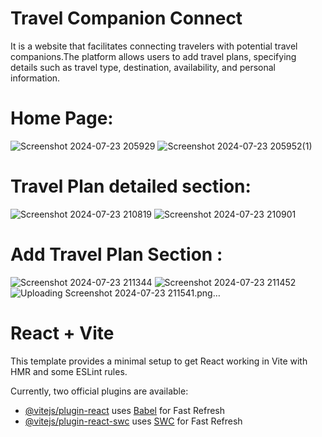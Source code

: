 # Travel Companion Connect
It is a website that facilitates connecting travelers with potential travel companions.The platform allows users to add travel plans, specifying details such as travel type, destination, availability, and personal information.

# Home Page:
![Screenshot 2024-07-23 205929](https://github.com/user-attachments/assets/31f63e2a-fa5c-4435-84d3-750edac6d04f)
![Screenshot 2024-07-23 205952(1)](https://github.com/user-attachments/assets/30e0bc0c-010e-4cd1-8ca3-b1f0f84d931f)

# Travel Plan detailed section:
![Screenshot 2024-07-23 210819](https://github.com/user-attachments/assets/e0d82f63-68a9-450e-b527-eba74d09607a)
![Screenshot 2024-07-23 210901](https://github.com/user-attachments/assets/a95c63f3-97cb-4008-88ff-62aec61d6f5a)

# Add Travel Plan Section :
![Screenshot 2024-07-23 211344](https://github.com/user-attachments/assets/e19be3af-31ab-4606-91ed-dc55080a0ea7)
![Screenshot 2024-07-23 211452](https://github.com/user-attachments/assets/a6bc8c75-be42-4aab-82f6-68f9eec8f5ef)
![Uploading Screenshot 2024-07-23 211541.png…]()







# React + Vite

This template provides a minimal setup to get React working in Vite with HMR and some ESLint rules.

Currently, two official plugins are available:

- [@vitejs/plugin-react](https://github.com/vitejs/vite-plugin-react/blob/main/packages/plugin-react/README.md) uses [Babel](https://babeljs.io/) for Fast Refresh
- [@vitejs/plugin-react-swc](https://github.com/vitejs/vite-plugin-react-swc) uses [SWC](https://swc.rs/) for Fast Refresh
